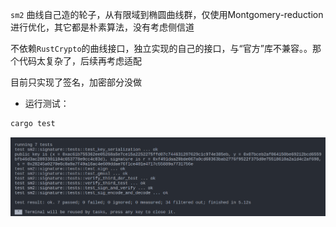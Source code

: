 `sm2` 曲线自己造的轮子，从有限域到椭圆曲线群，仅使用Montgomery-reduction进行优化，其它都是朴素算法，没有考虑侧信道

不依赖`RustCrypto`的曲线接口，独立实现的自己的接口，与“官方”库不兼容。。那个代码太复杂了，后续再考虑适配

目前只实现了签名，加密部分没做

- 运行测试：

```bash
cargo test
```

![image-20220728235623288](./README.assets/image-20220728235623288.png)
